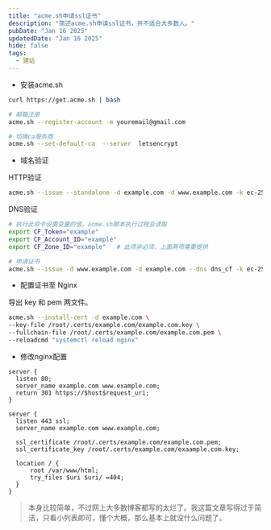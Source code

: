 ```yaml
---
title: "acme.sh申请ssl证书"
description: "简述acme.sh申请ssl证书，并不适合大多数人。"
pubDate: "Jan 16 2025"
updatedDate: "Jan 16 2025"
hide: false
tags:
  - 建站
---
```


- 安装acme.sh

```bash
curl https://get.acme.sh | bash

# 邮箱注册
acme.sh --register-account -m youremail@gmail.com

# 切换ca服务商
acme.sh --set-default-ca  --server  letsencrypt
```

- 域名验证

HTTP验证

```bash
acme.sh --issue --standalone -d example.com -d www.example.com -k ec-256
```

DNS验证

```bash
# 执行此命令设置变量的值，acme.sh脚本执行过程会读取
export CF_Token="example"
export CF_Account_ID="example"
export CF_Zone_ID="example"   # 此项非必须，上面两项需要提供

# 申请证书
acme.sh --issue -d www.example.com -d example.com --dns dns_cf -k ec-256
```

- 配置证书至 Nginx

导出 key 和 pem 两文件。

```bash
acme.sh --install-cert -d example.com \
--key-file /root/.certs/example.com/example.com.key \
--fullchain-file /root/.certs/example.com/example.com.pem \
--reloadcmd "systemctl reload nginx"
```

- 修改nginx配置

```nginx
server {
  listen 80;
  server_name example.com www.example.com;
  return 301 https://$host$request_uri;
}

server {
  listen 443 ssl;
  server_name example.com www.example.com;

  ssl_certificate /root/.certs/example.com/example.com.pem;
  ssl_certificate_key /root/.certs/example.com/exaample.com.key;

  location / {
      root /var/www/html;
      try_files $uri $uri/ =404;
  }
}
```

> 本身比较简单，不过网上大多数博客都写的太烂了。我这篇文章写得过于简洁，只看小列表即可，懂个大概，那么基本上就没什么问题了。
